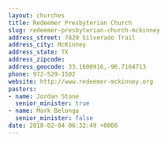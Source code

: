 ```yaml
---
layout: churches
title: Redeemer Presbyterian Church
slug: redeemer-presbyterian-church-mckinney
address_street: 7820 Silverado Trail
address_city: McKinney
address_state: TX
address_zipcode: 
address_geocode: 33.1600916,-96.7164713
phone: 972-529-1502
website: http://www.redeemer-mckinney.org
pastors:
- name: Jordan Stone
  senior_minister: true
- name: Mark Belonga
  senior_minister: false
date: 2018-02-04 06:32:49 +0000
---
```

